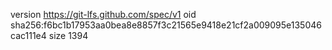 version https://git-lfs.github.com/spec/v1
oid sha256:f6bc1b17953aa0bea8e8857f3c21565e9418e21cf2a009095e135046cac111e4
size 1394
